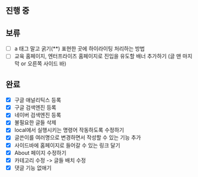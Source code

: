 ## 진행 중


## 보류
- [ ] a 태그 말고 굵기(**) 표현한 곳에 하이라이팅 처리하는 방법
- [ ] 교육 홈페이지, 엔터프라이즈 홈페이지로 진입을 유도할 배너 추가하기 (글 맨 마지막 or 오른쪽 사이드 바)

## 완료
- [x] 구글 애널리틱스 등록
- [x] 구글 검색엔진 등록
- [x] 네이버 검색엔진 등록
- [x] 불필요한 글들 삭제
- [x] local에서 실행시키는 명령어 작동하도록 수정하기
- [x] 글쓴이를 여러명으로 변경하면서 작성할 수 있는 기능 추가
- [x] 사이드바에 홈페이지로 들어갈 수 있는 링크 달기
- [x] About 페이지 수정하기
- [x] 카테고리 수정 -> 글들 배치 수정
- [x] 댓글 기능 없애기